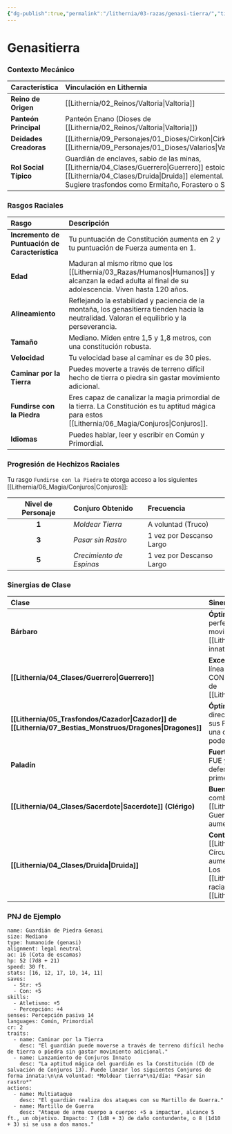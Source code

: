 ```yaml
---
{"dg-publish":true,"permalink":"/lithernia/03-razas/genasi-tierra/","title":"Genasitierra","tags":["lithernia","raza","genasi"]}
---
```


# Genasitierra

### Contexto Mecánico

| Característica | Vinculación en Lithernia |
| :--- | :--- |
| **Reino de Origen** | [[Lithernia/02_Reinos/Valtoria\|Valtoria]] |
| **Panteón Principal** | Panteón Enano (Dioses de [[Lithernia/02_Reinos/Valtoria\|Valtoria]]) |
| **Deidades Creadoras** | [[Lithernia/09_Personajes/01_Dioses/Cirkon\|Cirkon]], [[Lithernia/09_Personajes/01_Dioses/Valarios\|Valarios]] |
| **Rol Social Típico** | Guardián de enclaves, sabio de las minas, [[Lithernia/04_Clases/Guerrero\|Guerrero]] estoico, [[Lithernia/04_Clases/Druida\|Druida]] elemental. Sugiere trasfondos como Ermitaño, Forastero o Sabio. |

### Rasgos Raciales

| Rasgo | Descripción |
| :--- | :--- |
| **Incremento de Puntuación de Característica** | Tu puntuación de Constitución aumenta en 2 y tu puntuación de Fuerza aumenta en 1. |
| **Edad** | Maduran al mismo ritmo que los [[Lithernia/03_Razas/Humanos\|Humanos]] y alcanzan la edad adulta al final de su adolescencia. Viven hasta 120 años. |
| **Alineamiento** | Reflejando la estabilidad y paciencia de la montaña, los genasitierra tienden hacia la neutralidad. Valoran el equilibrio y la perseverancia. |
| **Tamaño** | Mediano. Miden entre 1,5 y 1,8 metros, con una constitución robusta. |
| **Velocidad** | Tu velocidad base al caminar es de 30 pies. |
| **Caminar por la Tierra** | Puedes moverte a través de terreno difícil hecho de tierra o piedra sin gastar movimiento adicional. |
| **Fundirse con la Piedra** | Eres capaz de canalizar la magia primordial de la tierra. La Constitución es tu aptitud mágica para estos [[Lithernia/06_Magia/Conjuros\|Conjuros]]. |
| **Idiomas** | Puedes hablar, leer y escribir en Común y Primordial. |

### Progresión de Hechizos Raciales

Tu rasgo `Fundirse con la Piedra` te otorga acceso a los siguientes [[Lithernia/06_Magia/Conjuros\|Conjuros]]:

| Nivel de Personaje | Conjuro Obtenido | Frecuencia |
| :---: | :--- | :--- |
| **1** | *Moldear Tierra* | A voluntad (Truco) |
| **3** | *Pasar sin Rastro* | 1 vez por Descanso Largo |
| **5** | *Crecimiento de Espinas* | 1 vez por Descanso Largo |

### Sinergias de Clase

| Clase | Sinergia y Rol Sugerido |
| :--- | :--- |
| **Bárbaro** | **Óptima.** El aumento a FUE y CON es perfecto. `Caminar por la Tierra` mejora la movilidad en el campo de batalla y los [[Lithernia/06_Magia/Conjuros\|Conjuros]] innatos ofrecen utilidad táctica. |
| **[[Lithernia/04_Clases/Guerrero\|Guerrero]]** | **Excelente.** Un combatiente de primera línea muy resistente. Los bonos a FUE y CON son ideales para cualquier arquetipo de [[Lithernia/04_Clases/Guerrero\|Guerrero]]. |
| **[[Lithernia/05_Trasfondos/Cazador\|Cazador]] de [[Lithernia/07_Bestias_Monstruos/Dragones\|Dragones]]** | **Óptima.** La clase se beneficia directamente del modificador de CON para sus Puntos de Maná, haciendo a esta raza una opción temática y mecánicamente poderosa. |
| **Paladín** | **Fuerte.** Aunque no aumenta el Carisma, la FUE y la CON lo convierten en un baluarte defensivo formidable, especialmente en la primera línea. |
| **[[Lithernia/04_Clases/Sacerdote\|Sacerdote]] (Clérigo)** | **Buena.** Especialmente para dominios de combate cuerpo a cuerpo como [[Lithernia/11_Recetas/Herreria\|Herreria]], Guerra o Naturaleza. El bono a CON aumenta la capacidad de supervivencia. |
| **[[Lithernia/04_Clases/Druida\|Druida]]** | **Contextual.** Un [[Lithernia/04_Clases/Druida\|Druida]] del Círculo de la Luna se beneficia del aumento de CON para su Forma Salvaje. Los [[Lithernia/06_Magia/Conjuros\|Conjuros]] raciales complementan el repertorio del [[Lithernia/04_Clases/Druida\|Druida]]. |

### PNJ de Ejemplo

```statblock
name: Guardián de Piedra Genasi
size: Mediano
type: humanoide (genasi)
alignment: legal neutral
ac: 16 (Cota de escamas)
hp: 52 (7d8 + 21)
speed: 30 ft.
stats: [16, 12, 17, 10, 14, 11]
saves:
  - Str: +5
  - Con: +5
skills:
  - Atletismo: +5
  - Percepción: +4
senses: Percepción pasiva 14
languages: Común, Primordial
cr: 2
traits:
  - name: Caminar por la Tierra
    desc: "El guardián puede moverse a través de terreno difícil hecho de tierra o piedra sin gastar movimiento adicional."
  - name: Lanzamiento de Conjuros Innato
    desc: "La aptitud mágica del guardián es la Constitución (CD de salvación de Conjuros 13). Puede lanzar los siguientes Conjuros de forma innata:\n\nA voluntad: *Moldear tierra*\n1/día: *Pasar sin rastro*"
actions:
  - name: Multiataque
    desc: "El guardián realiza dos ataques con su Martillo de Guerra."
  - name: Martillo de Guerra
    desc: "Ataque de arma cuerpo a cuerpo: +5 a impactar, alcance 5 ft., un objetivo. Impacto: 7 (1d8 + 3) de daño contundente, o 8 (1d10 + 3) si se usa a dos manos."
